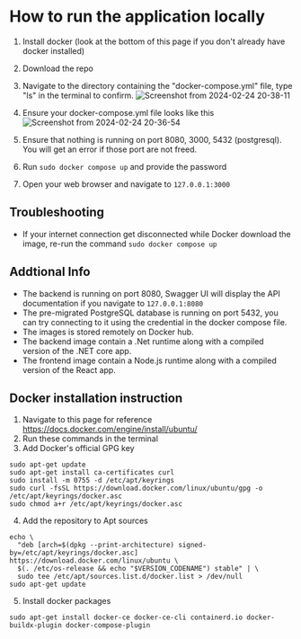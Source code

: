 
# How to run the application locally
1. Install docker (look at the bottom of this page if you don't already have docker installed)
2. Download the repo
3. Navigate to the directory containing the "docker-compose.yml" file, type "ls" in the terminal to confirm.
![Screenshot from 2024-02-24 20-38-11](https://github.com/QuantumRangers-SE-Team-10/lasertech-backend/assets/76791231/a83d3a11-5703-4e68-8769-df84f8f34e54)

4. Ensure your docker-compose.yml file looks like this
![Screenshot from 2024-02-24 20-36-54](https://github.com/QuantumRangers-SE-Team-10/lasertech-backend/assets/76791231/082b9d4d-79ac-4b3b-9cc8-8f0085125801)

6. Ensure that nothing is running on port 8080, 3000, 5432 (postgresql). You will get an error if those port are not freed. 
7. Run ```sudo docker compose up``` and provide the password
8. Open your web browser and navigate to ```127.0.0.1:3000```

## Troubleshooting
- If your internet connection get disconnected while Docker download the image, re-run the command ```sudo docker compose up``` 
## Addtional Info
- The backend is running on port 8080, Swagger UI will display the API documentation if you navigate to ```127.0.0.1:8080```
- The pre-migrated PostgreSQL database is running on port 5432, you can try connecting to it using the credential in the docker compose file.
- The images is stored remotely on Docker hub.
- The backend image contain a .Net runtime along with a compiled version of the .NET core app.
- The frontend image contain a Node.js runtime along with a compiled version of the React app. 

## Docker installation instruction
1. Navigate to this page for reference https://docs.docker.com/engine/install/ubuntu/
2. Run these commands in the terminal
3. Add Docker's official GPG key
```
sudo apt-get update
sudo apt-get install ca-certificates curl
sudo install -m 0755 -d /etc/apt/keyrings
sudo curl -fsSL https://download.docker.com/linux/ubuntu/gpg -o /etc/apt/keyrings/docker.asc
sudo chmod a+r /etc/apt/keyrings/docker.asc
```

4. Add the repository to Apt sources
``` 
echo \
  "deb [arch=$(dpkg --print-architecture) signed-by=/etc/apt/keyrings/docker.asc] https://download.docker.com/linux/ubuntu \
  $(. /etc/os-release && echo "$VERSION_CODENAME") stable" | \
  sudo tee /etc/apt/sources.list.d/docker.list > /dev/null
sudo apt-get update
```
5. Install docker packages
```
sudo apt-get install docker-ce docker-ce-cli containerd.io docker-buildx-plugin docker-compose-plugin
```
